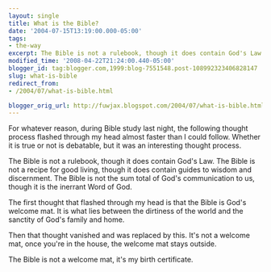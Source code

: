 ```yaml
---
layout: single
title: What is the Bible?
date: '2004-07-15T13:19:00.000-05:00'
tags:
- the-way
excerpt: The Bible is not a rulebook, though it does contain God's Law.
modified_time: '2008-04-22T21:24:00.440-05:00'
blogger_id: tag:blogger.com,1999:blog-7551548.post-108992323406828147
slug: what-is-bible
redirect_from: 
- /2004/07/what-is-bible.html

blogger_orig_url: http://fuwjax.blogspot.com/2004/07/what-is-bible.html
---
```


For whatever reason, during Bible study last night, the following thought process flashed through my head almost faster than I could follow.  Whether it is true or not is debatable, but it was an interesting thought process.

The Bible is not a rulebook, though it does contain God's Law.  The Bible is not a recipe for good living, though it does contain guides to wisdom and discernment.  The Bible is not the sum total of God's communication to us, though it is the inerrant Word of God.

The first thought that flashed through my head is that the Bible is God's welcome mat.  It is what lies between the dirtiness of the world and the sanctity of God's family and home.

Then that thought vanished and was replaced by this.  It's not a welcome mat, once you're in the house, the welcome mat stays outside.

The Bible is not a welcome mat, it's my birth certificate.